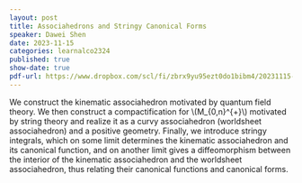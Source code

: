```yaml
---
layout: post
title: Associahedrons and Stringy Canonical Forms
speaker: Dawei Shen
date: 2023-11-15
categories: learnalco2324
published: true
show-date: true
pdf-url: https://www.dropbox.com/scl/fi/zbrx9yu95ezt0do1bibm4/20231115-Dawei-Shen_-Associahedrons-and-Stringy-Canonical-Forms.pdf?rlkey=gsocu1fjgp69mk1d12pie7jb2&dl=0
---
```

We construct the kinematic associahedron motivated by quantum field theory. We then construct a compactification for \\(M_{0,n}^{+}\\) motivated by string theory and realize it as a curvy associahedron (worldsheet associahedron) and a positive geometry. Finally, we introduce stringy integrals, which on some limit determines the kinematic associahedron and its canonical function, and on another limit gives a diffeomorphism between the interior of the kinematic associahedron and the worldsheet associahedron, thus relating their canonical functions and canonical forms.